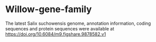 # Willow-gene-family
The latest Salix suchowensis genome, annotation information, coding sequences  and protein sequences were available at https://doi.org/10.6084/m9.figshare.9878582.v1
